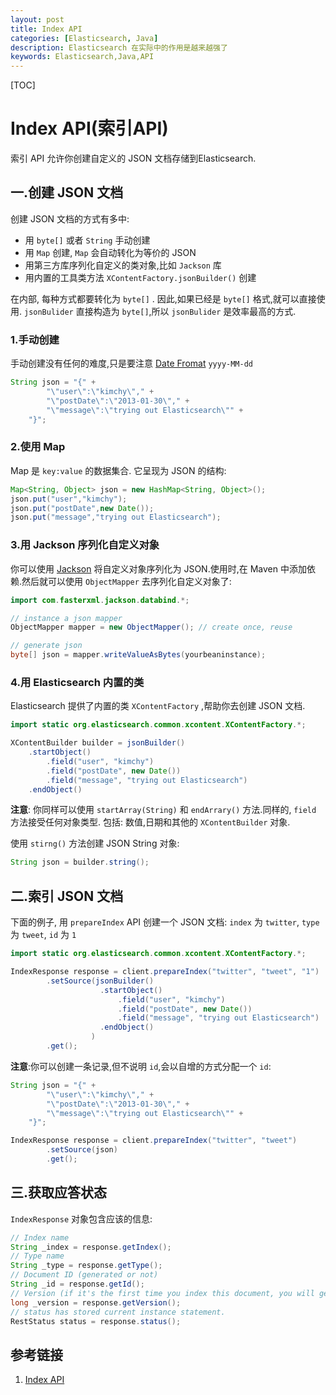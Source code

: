 ```yaml
---
layout: post
title: Index API
categories: [Elasticsearch, Java]
description: Elasticsearch 在实际中的作用是越来越强了
keywords: Elasticsearch,Java,API
---
```


[TOC]

# Index API(索引API)
索引 API 允许你创建自定义的 JSON 文档存储到Elasticsearch.

## 一.创建 JSON 文档
创建 JSON 文档的方式有多中:

- 用 `byte[]` 或者 `String` 手动创建
- 用 `Map` 创建, `Map` 会自动转化为等价的 JSON 
- 用第三方库序列化自定义的类对象,比如 `Jackson` 库
- 用内置的工具类方法 `XContentFactory.jsonBuilder()` 创建  

在内部, 每种方式都要转化为 `byte[]` . 因此,如果已经是 `byte[]` 格式,就可以直接使用. `jsonBulider` 直接构造为 `byte[]`,所以 `jsonBulider` 是效率最高的方式.

### 1.手动创建
手动创建没有任何的难度,只是要注意 [Date Fromat](https://www.elastic.co/guide/en/elasticsearch/reference/5.x/mapping-date-format.html) `yyyy-MM-dd`  

```java
String json = "{" +
        "\"user\":\"kimchy\"," +
        "\"postDate\":\"2013-01-30\"," +
        "\"message\":\"trying out Elasticsearch\"" +
    "}";
```

### 2.使用 Map
Map 是 `key:value` 的数据集合. 它呈现为 JSON 的结构:

```java
Map<String, Object> json = new HashMap<String, Object>();
json.put("user","kimchy");
json.put("postDate",new Date());
json.put("message","trying out Elasticsearch");
```

### 3.用 Jackson 序列化自定义对象
你可以使用 [Jackson](http://wiki.fasterxml.com/JacksonHome) 将自定义对象序列化为 JSON.使用时,在 Maven 中添加依赖.然后就可以使用 `ObjectMapper` 去序列化自定义对象了:

```java
import com.fasterxml.jackson.databind.*;

// instance a json mapper
ObjectMapper mapper = new ObjectMapper(); // create once, reuse

// generate json
byte[] json = mapper.writeValueAsBytes(yourbeaninstance);
```

### 4.用 Elasticsearch 内置的类
Elasticsearch 提供了内置的类 `XContentFactory` ,帮助你去创建 JSON 文档.

```java
import static org.elasticsearch.common.xcontent.XContentFactory.*;

XContentBuilder builder = jsonBuilder()
    .startObject()
        .field("user", "kimchy")
        .field("postDate", new Date())
        .field("message", "trying out Elasticsearch")
    .endObject()
```

**注意**: 你同样可以使用 `startArray(String)` 和 `endArrary()` 方法.同样的, `field` 方法接受任何对象类型. 包括: 数值,日期和其他的 `XContentBuilder` 对象.  

使用 `stirng()` 方法创建 JSON String 对象: 

```java
String json = builder.string();
```

## 二.索引 JSON 文档
下面的例子, 用 `prepareIndex` API 创建一个 JSON 文档: `index` 为 `twitter`, `type` 为 `tweet`, `id` 为 `1`

```java
import static org.elasticsearch.common.xcontent.XContentFactory.*;

IndexResponse response = client.prepareIndex("twitter", "tweet", "1")
        .setSource(jsonBuilder()
                    .startObject()
                        .field("user", "kimchy")
                        .field("postDate", new Date())
                        .field("message", "trying out Elasticsearch")
                    .endObject()
                  )
        .get();
```

**注意**:你可以创建一条记录,但不说明 `id`,会以自增的方式分配一个 `id`:

```java
String json = "{" +
        "\"user\":\"kimchy\"," +
        "\"postDate\":\"2013-01-30\"," +
        "\"message\":\"trying out Elasticsearch\"" +
    "}";

IndexResponse response = client.prepareIndex("twitter", "tweet")
        .setSource(json)
        .get();
```

## 三.获取应答状态
`IndexResponse` 对象包含应该的信息:

```java
// Index name
String _index = response.getIndex();
// Type name
String _type = response.getType();
// Document ID (generated or not)
String _id = response.getId();
// Version (if it's the first time you index this document, you will get: 1)
long _version = response.getVersion();
// status has stored current instance statement.
RestStatus status = response.status();
```

## 参考链接
1. [Index API](https://www.elastic.co/guide/en/elasticsearch/client/java-api/5.1/java-docs-index.html#java-docs-index-generate)